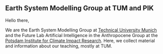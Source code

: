 ## Earth System Modelling Group at TUM and PIK 

Hello there, 

We are the Earth System Modelling Group at [Technical University Munich](https://www.asg.ed.tum.de/esm/startseite/) and the Future Lab Artificial Intelligence in the Anthropocene Group at the [Potsdam Institute for Climate Impact Research](https://www.pik-potsdam.de/en/institute/futurelabs/artificial-intelligence-in-the-anthropocene/artificial-intelligence-in-the-anthropocene). Here, we collect material and information about our teaching, mostly at TUM. 
